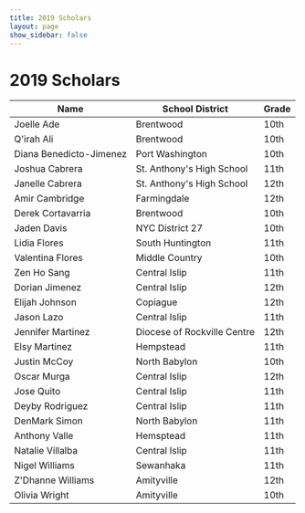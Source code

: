 ```yaml
---
title: 2019 Scholars
layout: page
show_sidebar: false
---
```


# 2019 Scholars


|Name|School District|Grade|
|----|---------------|-----|
|Joelle Ade|Brentwood|10th|
|Q'irah Ali|Brentwood|10th|
|Diana Benedicto-Jimenez|Port Washington |10th|
|Joshua Cabrera|St. Anthony's High School|11th|
|Janelle Cabrera|St. Anthony's High School|12th|
|Amir Cambridge|Farmingdale|12th|
|Derek Cortavarria|Brentwood|10th|
|Jaden Davis|NYC District 27|10th|
|Lidia Flores|South Huntington|11th|
|Valentina Flores|Middle Country|10th|
|Zen Ho Sang|Central Islip|11th|
|Dorian Jimenez|Central Islip|12th|
|Elijah Johnson|Copiague|12th|
|Jason Lazo|Central Islip|11th|
|Jennifer Martinez|Diocese of Rockville Centre|12th|
|Elsy Martinez|Hempstead |11th|
|Justin McCoy|North Babylon|10th|
|Oscar Murga|Central Islip|12th|
|Jose Quito|Central Islip|11th|
|Deyby Rodriguez|Central Islip|11th|
|DenMark Simon|North Babylon|11th|
|Anthony Valle|Hemsptead |11th|
|Natalie Villalba|Central Islip|11th|
|Nigel Williams|Sewanhaka |11th|
|Z'Dhanne Williams|Amityville |12th|
|Olivia Wright|Amityville|10th|
